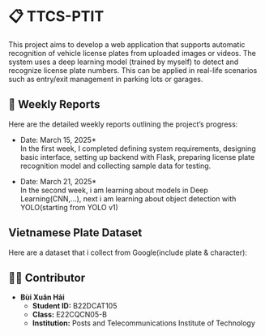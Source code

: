 # 📋 TTCS-PTIT

This project aims to develop a web application that supports automatic recognition of vehicle license plates from uploaded images or videos. The system uses a deep learning model (trained by myself) to detect and recognize license plate numbers. This can be applied in real-life scenarios such as entry/exit management in parking lots or garages.

## 📅 Weekly Reports

Here are the detailed weekly reports outlining the project’s progress:

- Date: March 15, 2025*  
  In the first week, I completed defining system requirements, designing basic interface, setting up backend with Flask, preparing license plate recognition model and collecting sample data for testing.

- Date: March 21, 2025*  
  In the second week, i am learning about models in Deep Learning(CNN,...), next i am learning about object detection with YOLO(starting from YOLO v1)

## Vietnamese Plate Dataset
Here are a dataset that i collect from Google(include plate & character):


## 👨‍💻 Contributor

- **Bùi Xuân Hải**  
  - **Student ID:** B22DCAT105  
  - **Class:** E22CQCN05-B  
  - **Institution:** Posts and Telecommunications Institute of Technology



